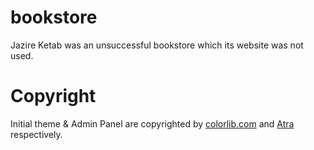 # bookstore
Jazire Ketab was an unsuccessful bookstore which its website was not used.

<h1 stylle="margin:0"> Copyright </h1>
Initial theme & Admin Panel are copyrighted by <a href="https://colorlib.com">colorlib.com</a> and <a href="https://www.linkedin.com/company/atra-company/about/">Atra</a> respectively.

